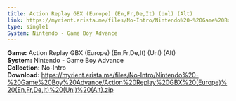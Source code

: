 ```yaml
---
title: Action Replay GBX (Europe) (En,Fr,De,It) (Unl) (Alt)
link: https://myrient.erista.me/files/No-Intro/Nintendo%20-%20Game%20Boy%20Advance/Action%20Replay%20GBX%20(Europe)%20(En,Fr,De,It)%20(Unl)%20(Alt).zip
type: single1
System: Nintendo - Game Boy Advance
---
```

<b>Game:</b> Action Replay GBX (Europe) (En,Fr,De,It) (Unl) (Alt)<br>
<b>System:</b> Nintendo - Game Boy Advance<br>
<b>Collection:</b> No-Intro<br>
<b>Download:</b> https://myrient.erista.me/files/No-Intro/Nintendo%20-%20Game%20Boy%20Advance/Action%20Replay%20GBX%20(Europe)%20(En,Fr,De,It)%20(Unl)%20(Alt).zip